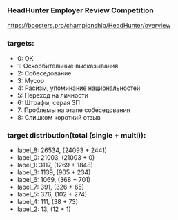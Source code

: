 ### HeadHunter Employer Review Competition

https://boosters.pro/championship/HeadHunter/overview


### targets:
- 0: ОК
- 1: Оскорбительные высказывания
- 2: Собеседование
- 3: Мусор
- 4: Расизм, упоминание национальностей
- 5: Переход на личности
- 6: Штрафы, серая ЗП
- 7: Проблемы на этапе собеседования
- 8: Слишком короткий отзыв

### target distribution(total (single + multi)):
- label_8: 26534, (24093 + 2441)
- label_0: 21003, (21003 + 0)
- label_1: 3117, (1269 + 1848)
- label_3: 1139, (905 + 234)
- label_6: 1069, (368 + 701)
- label_7: 391, (326 + 65)
- label_5: 376, (102 + 274)
- label_4: 111, (38 + 73)
- label_2: 13, (12 + 1)

